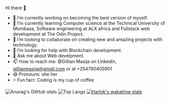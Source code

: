 Hi there 👋
- 🔭 I’m currently working on becoming the best version of myself.
- 🌱 I’m currently learning Computer science at the Technical University of Mombasa, Software engineering at ALX africa and Fullstack web development at The Odin Project.
- 👯 I’m looking to collaborate on creating new and amazing projects with technology.
- 🤔 I’m looking for help with Blockchain development.
- 💬 Ask me about Web develpment.
- 📫 How to reach me: @Gillian Masija on LInkedin, gillianmasija@gmail.com or at +254790405901
- 😄 Pronouns: she her
- ⚡ Fun fact: Coding is my cup of coffee
  
![Anurag's GitHub stats](https://github-readme-stats.vercel.app/api?username=Gillmasija&show_icons=true&theme=radical)
![Top Langs](https://github-readme-stats.vercel.app/api/top-langs/?username=Gillmasija&hide_progress=true)
[![Harlok's wakatime stats](https://github-readme-stats.vercel.app/api/wakatime?username=Gillmasija)](https://github.com/anuraghazra/github-readme-stats)
